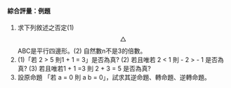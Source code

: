 #### 綜合評量：例題

1. 求下列敘述之否定\(1\) $$\triangle$$ ABC是平行四邊形。\(2\) 自然數n不是3的倍數。
2. \(1\)「若 2 &gt; 5 則1 + 1 = 3」是否為真? \(2\) 若且唯若  2 &lt; 1 則  - 2 &gt; - 1   是否為真? \(3\) 若且唯若1 + 1 =3 則 2 + 3 = 5 是否為真?
3. 設原命題 「若 a = 0 則 a b = 0」，試求其逆命題、轉命題、逆轉命題。



